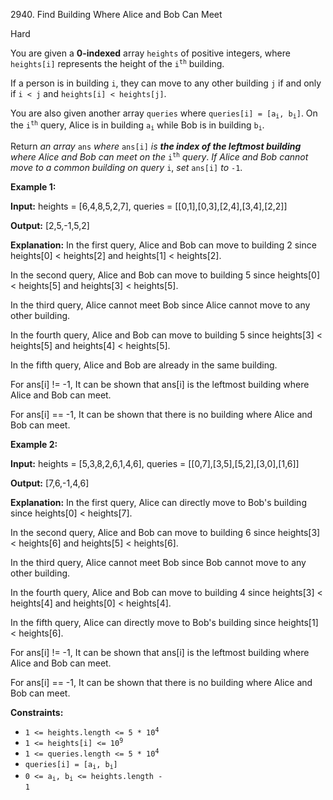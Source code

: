 2940\. Find Building Where Alice and Bob Can Meet

Hard

You are given a **0-indexed** array `heights` of positive integers, where `heights[i]` represents the height of the <code>i<sup>th</sup></code> building.

If a person is in building `i`, they can move to any other building `j` if and only if `i < j` and `heights[i] < heights[j]`.

You are also given another array `queries` where <code>queries[i] = [a<sub>i</sub>, b<sub>i</sub>]</code>. On the <code>i<sup>th</sup></code> query, Alice is in building <code>a<sub>i</sub></code> while Bob is in building <code>b<sub>i</sub></code>.

Return _an array_ `ans` _where_ `ans[i]` _is **the index of the leftmost building** where Alice and Bob can meet on the_ <code>i<sup>th</sup></code> _query_. _If Alice and Bob cannot move to a common building on query_ `i`, _set_ `ans[i]` _to_ `-1`.

**Example 1:**

**Input:** heights = [6,4,8,5,2,7], queries = [[0,1],[0,3],[2,4],[3,4],[2,2]]

**Output:** [2,5,-1,5,2]

**Explanation:** In the first query, Alice and Bob can move to building 2 since heights[0] < heights[2] and heights[1] < heights[2]. 

In the second query, Alice and Bob can move to building 5 since heights[0] < heights[5] and heights[3] < heights[5]. 

In the third query, Alice cannot meet Bob since Alice cannot move to any other building. 

In the fourth query, Alice and Bob can move to building 5 since heights[3] < heights[5] and heights[4] < heights[5]. 

In the fifth query, Alice and Bob are already in the same building. 

For ans[i] != -1, It can be shown that ans[i] is the leftmost building where Alice and Bob can meet. 

For ans[i] == -1, It can be shown that there is no building where Alice and Bob can meet.

**Example 2:**

**Input:** heights = [5,3,8,2,6,1,4,6], queries = [[0,7],[3,5],[5,2],[3,0],[1,6]]

**Output:** [7,6,-1,4,6]

**Explanation:** In the first query, Alice can directly move to Bob's building since heights[0] < heights[7].

In the second query, Alice and Bob can move to building 6 since heights[3] < heights[6] and heights[5] < heights[6]. 

In the third query, Alice cannot meet Bob since Bob cannot move to any other building. 

In the fourth query, Alice and Bob can move to building 4 since heights[3] < heights[4] and heights[0] < heights[4]. 

In the fifth query, Alice can directly move to Bob's building since heights[1] < heights[6]. 

For ans[i] != -1, It can be shown that ans[i] is the leftmost building where Alice and Bob can meet. 

For ans[i] == -1, It can be shown that there is no building where Alice and Bob can meet.

**Constraints:**

*   <code>1 <= heights.length <= 5 * 10<sup>4</sup></code>
*   <code>1 <= heights[i] <= 10<sup>9</sup></code>
*   <code>1 <= queries.length <= 5 * 10<sup>4</sup></code>
*   <code>queries[i] = [a<sub>i</sub>, b<sub>i</sub>]</code>
*   <code>0 <= a<sub>i</sub>, b<sub>i</sub> <= heights.length - 1</code>